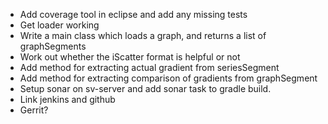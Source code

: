 * Add coverage tool in eclipse and add any missing tests
* Get loader working
* Write a main class which loads a graph, and returns a list of graphSegments
* Work out whether the iScatter format is helpful or not
* Add method for extracting actual gradient from seriesSegment
* Add method for extracting comparison of gradients from graphSegment
* Setup sonar on sv-server and add sonar task to gradle build.
* Link jenkins and github
* Gerrit?
